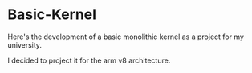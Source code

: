 # Basic-Kernel

Here's the development of a basic monolithic kernel as a project for my university.

I decided to project it for the arm v8 architecture.
